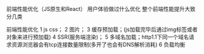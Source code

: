 前端性能优化（JS原生和React）
用户体验做过什么优化
整个前端性能提升大致分几类

前端性能优化
    1 js css；
    2 图片；
    3 缓存预加载；(js加载完毕后通过img标签或者对象来进行预加载)
    4 SSR(服务端渲染)； 
    5 多域名加载；http1.1下同一个域名请求资源浏览器会有tcp连接数量限制(多开了也会有DNS解析消耗)
    6 负载均衡